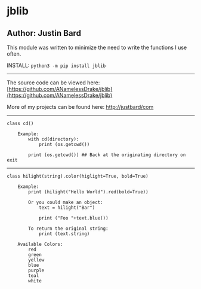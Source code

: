 # jblib
## Author: Justin Bard

This module was written to minimize the need to write the functions I use often.

INSTALL:  ` python3 -m pip install jblib `

---
The source code can be viewed here: [https://github.com/ANamelessDrake/jblib](https://github.com/ANamelessDrake/jblib)

More of my projects can be found here: [http://justbard/com](http://justbard.com)

---
```
class cd()
        
    Example: 
        with cd(directory):
            print (os.getcwd()) 

        print (os.getcwd()) ## Back at the originating directory on exit
```
---
```
class hilight(string).color(higlight=True, bold=True)

    Example:
        print (hilight("Hello World").red(bold=True))

        Or you could make an object:
            text = hilight("Bar")

            print ("Foo "+text.blue())

        To return the original string:
            print (text.string)
    
    Available Colors:
        red
        green
        yellow
        blue
        purple
        teal
        white
```